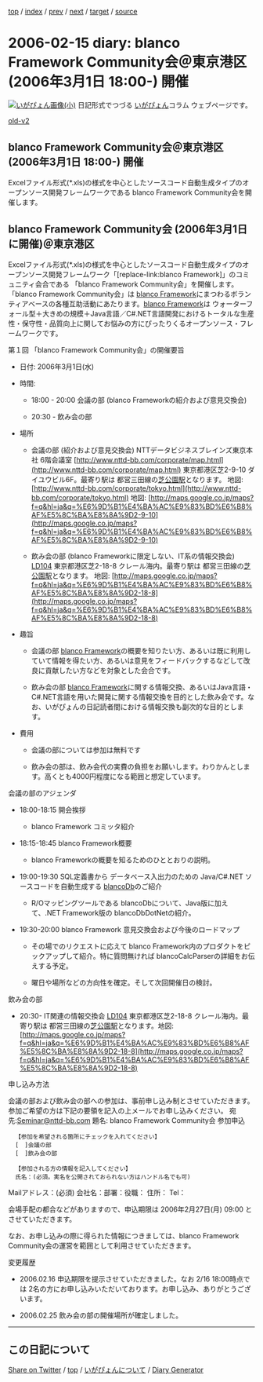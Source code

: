 [top](https://igapyon.github.io/diary/) 
 / [index](https://igapyon.github.io/diary/2006/index.html) 
 / [prev](https://igapyon.github.io/diary/2006/ig060214.html) 
 / [next](https://igapyon.github.io/diary/2006/ig060216.html) 
 / [target](https://igapyon.github.io/diary/2006/ig060215.html) 
 / [source](https://github.com/igapyon/diary/blob/gh-pages/2006/ig060215.html.src.md) 

2006-02-15 diary: blanco Framework Community会＠東京港区 (2006年3月1日 18:00-) 開催
=====================================================================================================
[![いがぴょん画像(小)](https://igapyon.github.io/diary/images/iga200306s.jpg "いがぴょん")](https://igapyon.github.io/diary/memo/memoigapyon.html) 日記形式でつづる [いがぴょん](https://igapyon.github.io/diary/memo/memoigapyon.html)コラム ウェブページです。

[old-v2](ig060215-orig.html)

## blanco Framework Community会＠東京港区 (2006年3月1日 18:00-) 開催

Excelファイル形式(*.xls)の様式を中心としたソースコード自動生成タイプのオープンソース開発フレームワークである blanco Framework Community会を開催します。


## blanco Framework Community会 (2006年3月1日に開催)＠東京港区

Excelファイル形式(*.xls)の様式を中心としたソースコード自動生成タイプのオープンソース開発フレームワーク「[replace-link:blanco
Framework]」のコミュニティ会合である 「blanco Framework Community会」を開催します。「blanco Framework
Community会」は [blanco Framework](http://www.igapyon.jp/blanco/blanco.ja.html)にまつわるボランティアベースの各種互助活動にあたります。[blanco Framework](http://www.igapyon.jp/blanco/blanco.ja.html)は ウォーターフォール型＋大きめの規模＋Java言語／C#.NET言語開発におけるトータルな生産性・保守性・品質向上に関してお悩みの方にぴったりくるオープンソース・フレームワークです。

第１回 「blanco Framework Community会」の開催要旨

* 日付: 2006年3月1日(水)
  
* 時間:
  
  * 18:00 - 20:00 会議の部 (blanco Frameworkの紹介および意見交換会)
    
  * 20:30 - 飲み会の部
  

  
* 場所
  
  * 会議の部 (紹介および意見交換会)
    NTTデータビジネスブレインズ東京本社 6階会議室
    [http://www.nttd-bb.com/corporate/map.html](http://www.nttd-bb.com/corporate/map.html)
    東京都港区芝2-9-10 ダイユウビル6F。最寄り駅は 都営三田線の[芝公園駅](http://芝公園駅.jp/)となります。
    地図: [http://www.nttd-bb.com/corporate/tokyo.html](http://www.nttd-bb.com/corporate/tokyo.html)
    地図: [http://maps.google.co.jp/maps?f=q&hl=ja&q=%E6%9D%B1%E4%BA%AC%E9%83%BD%E6%B8%AF%E5%8C%BA%E8%8A%9D2-9-10](http://maps.google.co.jp/maps?f=q&hl=ja&q=%E6%9D%B1%E4%BA%AC%E9%83%BD%E6%B8%AF%E5%8C%BA%E8%8A%9D2-9-10)
    
  * 飲み会の部 (blanco Frameworkに限定しない、IT系の情報交換会)
    [LD104](http://tokyo.gourmet.livedoor.com/restaurant/info/4389.html)
    東京都港区芝2-18-8 クレール海内。最寄り駅は 都営三田線の[芝公園駅](http://芝公園駅.jp/)となります。
    地図: [http://maps.google.co.jp/maps?f=q&hl=ja&q=%E6%9D%B1%E4%BA%AC%E9%83%BD%E6%B8%AF%E5%8C%BA%E8%8A%9D2-18-8](http://maps.google.co.jp/maps?f=q&hl=ja&q=%E6%9D%B1%E4%BA%AC%E9%83%BD%E6%B8%AF%E5%8C%BA%E8%8A%9D2-18-8)
  

  
* 趣旨
  
  * 会議の部
    [blanco Framework](http://www.igapyon.jp/blanco/blanco.ja.html)の概要を知りたい方、あるいは既に利用していて情報を得たい方、あるいは意見をフィードバックするなどして改良に貢献したい方などを対象とした会合です。
    
  * 飲み会の部
    [blanco Framework](http://www.igapyon.jp/blanco/blanco.ja.html)に関する情報交換、あるいはJava言語・C#.NET言語を用いた開発に関する情報交換を目的とした飲み会です。なお、いがぴょんの日記読者間における情報交換も副次的な目的とします。
  

  
* 費用
  
  * 会議の部については参加は無料です
    
  * 飲み会の部は、飲み会代の実費の負担をお願いします。わりかんとします。高くとも4000円程度になる範囲と想定しています。
  

会議の部のアジェンダ

* 18:00-18:15 開会挨拶
  
  * blanco Framework コミッタ紹介
  

  
* 18:15-18:45 blanco Framework概要
  
  * blanco Frameworkの概要を知るためのひととおりの説明。
  

  
* 19:00-19:30 SQL定義書から データベース入出力のための Java/C#.NET ソースコードを自動生成する [blancoDb](http://www.igapyon.jp/blanco/blancodb.html)のご紹介
  
  * R/Oマッピングツールである blancoDbについて、Java版に加えて、.NET Framework版の blancoDbDotNetの紹介。
  

  
* 19:30-20:00 blanco Framework 意見交換会および今後のロードマップ
  
  * その場でのリクエストに応えて blanco Framework内のプロダクトをピックアップして紹介。特に質問無ければ blancoCalcParserの詳細をお伝えする予定。
    
  * 曜日や場所などの方向性を確定。そして次回開催日の検討。
  

飲み会の部

* 20:30- IT関連の情報交換会
  [LD104](http://tokyo.gourmet.livedoor.com/restaurant/info/4389.html)
  東京都港区芝2-18-8 クレール海内。最寄り駅は 都営三田線の[芝公園駅](http://芝公園駅.jp/)となります。地図: [http://maps.google.co.jp/maps?f=q&hl=ja&q=%E6%9D%B1%E4%BA%AC%E9%83%BD%E6%B8%AF%E5%8C%BA%E8%8A%9D2-18-8](http://maps.google.co.jp/maps?f=q&hl=ja&q=%E6%9D%B1%E4%BA%AC%E9%83%BD%E6%B8%AF%E5%8C%BA%E8%8A%9D2-18-8)

申し込み方法

会議の部および飲み会の部への参加は、事前申し込み制とさせていただきます。参加ご希望の方は下記の要領を記入の上メールでお申し込みください。
宛先:Seminar@nttd-bb.com
      題名: blanco Framework Community会 参加申込
      
      【参加を希望される箇所にチェックを入れてください】
      [　]会議の部
      [　]飲み会の部
      
      【参加される方の情報を記入してください】
      氏名：(必須。実名を公開されておられない方はハンドル名でも可)
Mailアドレス：(必須)
      会社名：部署：役職：
      住所：
      Tel：

会場手配の都合などがありますので、申込期限は 2006年2月27日(月) 09:00 とさせていただきます。

なお、お申し込みの際に得られた情報につきましては、blanco Framework Community会の運営を範囲として利用させていただきます。

変更履歴

* 2006.02.16 申込期限を提示させていただきました。なお 2/16 18:00時点では 2名の方にお申し込みいただいております。お申し込み、ありがとうございます。
  
* 2006.02.25 飲み会の部の開催場所が確定しました。

----------------------------------------------------------------------------------------------------

## この日記について

[Share on Twitter](https://twitter.com/intent/tweet?hashtags=igapyon%2Cdiary%2C%E3%81%84%E3%81%8C%E3%81%B4%E3%82%87%E3%82%93&text=blanco+Framework+Community%E4%BC%9A%EF%BC%A0%E6%9D%B1%E4%BA%AC%E6%B8%AF%E5%8C%BA+%282006%E5%B9%B43%E6%9C%881%E6%97%A5+18%3A00-%29+%E9%96%8B%E5%82%AC&url=https%3A%2F%2Figapyon.github.io%2Fdiary%2F2006%2Fig060215.html) / [top](https://igapyon.github.io/diary/) / [いがぴょんについて](https://igapyon.github.io/diary/memo/memoigapyon.html) / [Diary Generator](https://github.com/igapyon/igapyonv3)
